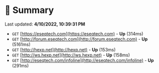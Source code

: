 # 📖 Summary
Last updated: **4/10/2022, 10:39:31 PM**

- `GET` [https://eseqtech.com](https://eseqtech.com) - **Up** (314ms)
- `GET` [http://forum.eseqtech.com](http://forum.eseqtech.com) - **Up** (5161ms)
- `GET` [http://hexp.net](http://hexp.net) - **Up** (153ms)
- `GET` [http://ws.hexp.net](http://ws.hexp.net) - **Up** (158ms)
- `GET` [http://eseqtech.com/infoline](http://eseqtech.com/infoline) - **Up** (291ms)
